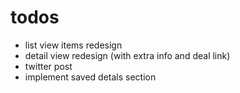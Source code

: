 # todos
* list view items redesign
* detail view redesign (with extra info and deal link)
* twitter post
* implement saved detals section
